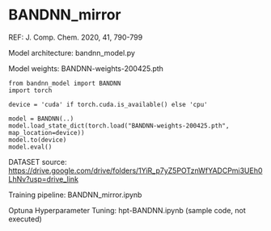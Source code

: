# BANDNN_mirror
REF: J. Comp. Chem. 2020, 41, 790-799

Model architecture: bandnn_model.py

Model weights: BANDNN-weights-200425.pth
```
from bandnn_model import BANDNN
import torch

device = 'cuda' if torch.cuda.is_available() else 'cpu'

model = BANDNN(..)
model.load_state_dict(torch.load("BANDNN-weights-200425.pth", map_location=device))
model.to(device)
model.eval()
```

DATASET source: https://drive.google.com/drive/folders/1YiR_p7yZ5POTznWfYADCPmi3UEh0LhNv?usp=drive_link

Training pipeline: BANDNN_mirror.ipynb

Optuna Hyperparameter Tuning: hpt-BANDNN.ipynb (sample code, not executed)
